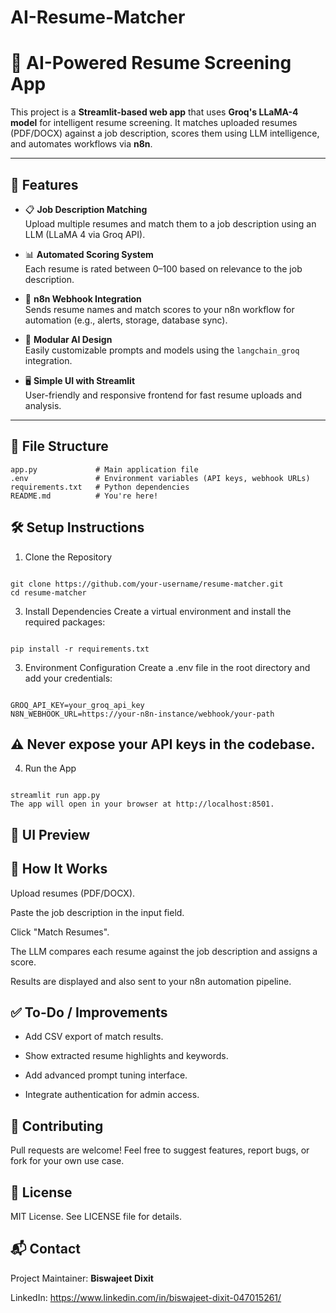 # AI-Resume-Matcher

# 🤖 AI-Powered Resume Screening App

This project is a **Streamlit-based web app** that uses **Groq's LLaMA-4 model** for intelligent resume screening. It matches uploaded resumes (PDF/DOCX) against a job description, scores them using LLM intelligence, and automates workflows via **n8n**.

---

## 🚀 Features

- 📋 **Job Description Matching**  
  Upload multiple resumes and match them to a job description using an LLM (LLaMA 4 via Groq API).

- 📊 **Automated Scoring System**  
  Each resume is rated between 0–100 based on relevance to the job description.

- 🔄 **n8n Webhook Integration**  
  Sends resume names and match scores to your n8n workflow for automation (e.g., alerts, storage, database sync).

- 🧠 **Modular AI Design**  
  Easily customizable prompts and models using the `langchain_groq` integration.

- 🖥️ **Simple UI with Streamlit**  
  User-friendly and responsive frontend for fast resume uploads and analysis.

---

## 📂 File Structure

```plaintext
app.py             # Main application file
.env               # Environment variables (API keys, webhook URLs)
requirements.txt   # Python dependencies
README.md          # You're here!
```




## 🛠️ Setup Instructions
1. Clone the Repository
```   

git clone https://github.com/your-username/resume-matcher.git
cd resume-matcher
```
3. Install Dependencies
Create a virtual environment and install the required packages:

```

pip install -r requirements.txt
```
3. Environment Configuration
Create a .env file in the root directory and add your credentials:
```

GROQ_API_KEY=your_groq_api_key
N8N_WEBHOOK_URL=https://your-n8n-instance/webhook/your-path
```
## ⚠️ Never expose your API keys in the codebase.

4. Run the App
```   

streamlit run app.py
The app will open in your browser at http://localhost:8501.
```
## 📸 UI Preview

## 🧠 How It Works
Upload resumes (PDF/DOCX).

Paste the job description in the input field.

Click "Match Resumes".

The LLM compares each resume against the job description and assigns a score.

Results are displayed and also sent to your n8n automation pipeline.

## ✅ To-Do / Improvements
-  Add CSV export of match results.

-  Show extracted resume highlights and keywords.

 - Add advanced prompt tuning interface.

- Integrate authentication for admin access.

## 🤝 Contributing
Pull requests are welcome! Feel free to suggest features, report bugs, or fork for your own use case.

## 📄 License
MIT License. See LICENSE file for details.

## 📬 Contact
Project Maintainer: **Biswajeet Dixit**

LinkedIn: https://www.linkedin.com/in/biswajeet-dixit-047015261/

